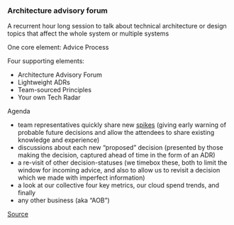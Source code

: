

### Architecture advisory forum
A recurrent hour long session to talk about technical architecture or design topics that affect the whole system or multiple systems

One core element: Advice Process

Four supporting elements:

-   Architecture Advisory Forum
-   Lightweight ADRs
-   Team-sourced Principles
-   Your own Tech Radar

Agenda
-   team representatives quickly share new [spikes](http://www.extremeprogramming.org/rules/spike.html) (giving early warning of probable future decisions and allow the attendees to share existing knowledge and experience)
-   discussions about each new “proposed” decision (presented by those making the decision, captured ahead of time in the form of an ADR)
-   a re-visit of other decision-statuses (we timebox these, both to limit the window for incoming advice, and also to allow us to revisit a decision which we made with imperfect information)
-   a look at our collective four key metrics, our cloud spend trends, and finally
-   any other business (aka “AOB”)

[Source](https://martinfowler.com/articles/scaling-architecture-conversationally.html)
